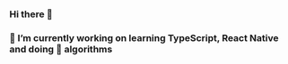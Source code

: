 ### Hi there 👋

### 🔭 I’m currently working on learning TypeScript, React Native and doing 💬 algorithms

<!--
**najito/najito** is a ✨ _special_ ✨ repository because its `README.md` (this file) appears on your GitHub profile.
!-->
